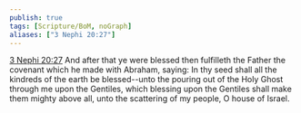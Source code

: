 ```yaml
---
publish: true
tags: [Scripture/BoM, noGraph]
aliases: ["3 Nephi 20:27"]
---
```

[3 Nephi 20:27](https://churchofjesuschrist.org/study/scriptures/bofm/3-ne/20?lang=eng&id=p27#p27) And after that ye were blessed then fulfilleth the Father the covenant which he made with Abraham, saying: In thy seed shall all the kindreds of the earth be blessed--unto the pouring out of the Holy Ghost through me upon the Gentiles, which blessing upon the Gentiles shall make them mighty above all, unto the scattering of my people, O house of Israel.

